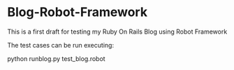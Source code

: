 # Blog-Robot-Framework
This is a first draft for testing my Ruby On Rails Blog using Robot Framework

The test cases can be run executing:

python runblog.py test_blog.robot
